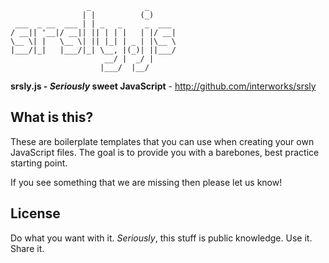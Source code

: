                      _            _      
                    | |          (_)     
     ___  _ __  ___ | | _   _     _  ___ 
    / __|| '__|/ __|| || | | |   | |/ __|
    \__ \| |   \__ \| || |_| | _ | |\__ \
    |___/|_|   |___/|_| \__, |(_)| ||___/
                         __/ |  _/ |     
                        |___/  |__/      

**srsly.js - _Seriously_ sweet JavaScript** - http://github.com/interworks/srsly

## What is this?

These are boilerplate templates that you can use when creating your own
JavaScript files. The goal is to provide you with a barebones, best practice
starting point.

If you see something that we are missing then please let us know!

## License

Do what you want with it. _Seriously_, this stuff is public knowledge.
Use it. Share it.